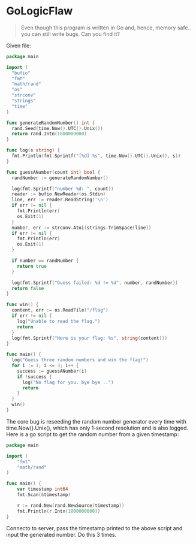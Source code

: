 # GoLogicFlaw

> Even though this program is written in Go and, hence, memory safe.. you can still write bugs. Can you find it?

Given file:

```go
package main

import (
  "bufio"
  "fmt"
  "math/rand"
  "os"
  "strconv"
  "strings"
  "time"
)

func generateRandomNumber() int {
  rand.Seed(time.Now().UTC().Unix())
  return rand.Intn(1000000000)
}

func log(s string) {
  fmt.Println(fmt.Sprintf("[%d] %s", time.Now().UTC().Unix(), s))
}

func guessANumber(count int) bool {
  randNumber := generateRandomNumber()

  log(fmt.Sprintf("number %d: ", count))
  reader := bufio.NewReader(os.Stdin)
  line, err := reader.ReadString('\n')
  if err != nil {
    fmt.Println(err)
    os.Exit(1)
  }
  number, err := strconv.Atoi(strings.TrimSpace(line))
  if err != nil {
    fmt.Println(err)
    os.Exit(1)
  }

  if number == randNumber {
    return true
  }

  log(fmt.Sprintf("Guess failed: %d != %d", number, randNumber))
  return false
}

func win() {
  content, err := os.ReadFile("/flag")
  if err != nil {
    log("Unable to read the flag.")
    return
  }
  log(fmt.Sprintf("Here is your flag: %s", string(content)))
}

func main() {
  log("Guess three random numbers and win the flag!")
  for i := 1; i <= 3; i++ {
    success := guessANumber(i)
    if !success {
      log("No flag for you. bye bye ..")
      return
    }
  }
  win()
}
```

The core bug is reseeding the random number generator every time with time.Now().Unix(), which has only 1-second resolution and is also logged. \
Here is a go script to get the random number from a given timestamp:

```go
package main

import (
    "fmt"
    "math/rand"
)

func main() {
    var timestamp int64
    fmt.Scan(&timestamp)

    r := rand.New(rand.NewSource(timestamp))
    fmt.Println(r.Intn(1000000000))
}
```

Connecto to server, pass the timestamp printed to the above script and input the generated number. Do this 3 times.
